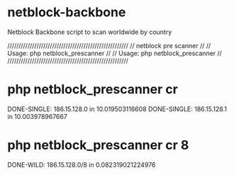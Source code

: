 # netblock-backbone
Netblock Backbone script to scan worldwide by country

//////////////////////////////////////////////////////
//                netblock pre scanner              //
// Usage: php netblock_prescanner <country>         //
// Usage: php netblock_prescanner <country> <mask>  //
//////////////////////////////////////////////////////

# php netblock_prescanner cr
DONE-SINGLE: 186.15.128.0 in 10.019503116608
DONE-SINGLE: 186.15.128.1 in 10.003978967667

# php netblock_prescanner cr 8
DONE-WILD: 186.15.128.0/8 in 0.082319021224976
